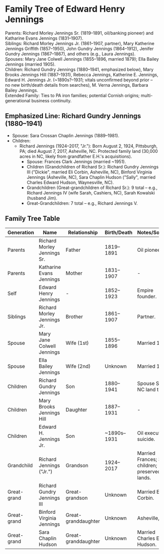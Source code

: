 # Family Tree of Edward Henry Jennings

Parents: Richard Morley Jennings Sr. (1819–1891, oil/banking pioneer) and Katharine Evans Jennings (1831–1907).  
Siblings: Richard Morley Jennings Jr. (1861–1907, partner), Mary Katherine Jennings Griffith (1857–1950), John Gundry Jennings (1864–1912), Jenifer Gundry Jennings (1867–1867), and others (e.g., Laura Jennings).  
Spouses: Mary Jane Colwell Jennings (1855–1896, married 1879); Ella Bailey Jennings (married 1905).  
Children: Richard Gundry Jennings (1880–1941, emphasized below), Mary Brooks Jennings Hill (1887–1931), Rebecca Jennings, Katherine E. Jennings, Edward H. Jennings Jr. (~1890s?–1931; vitals unconfirmed beyond prior – no new birth/death details from searches), M. Verna Jennings, Barbara Bailey Jennings.  
Extended Family: Ties to PA iron families; potential Cornish origins; multi-generational business continuity.

## Emphasized Line: Richard Gundry Jennings (1880–1941)
- Spouse: Sara Crossan Chaplin Jennings (1889–1981).
- Children: 
  - Richard Jennings (1924–2017, "Jr."): Born August 2, 1924, Pittsburgh, PA; died August 7, 2017, Asheville, NC. Protected family land (30,000 acres in NC, likely from grandfather E.H.'s acquisitions).
    - Spouse: Frances Clark Jennings (married ~1951).
    - Children (Grandchildren of Richard Sr.): Richard Gundry Jennings III ("Dickie", married Eli Corbin, Asheville, NC), Binford Virginia Jennings (Asheville, NC), Sara Chaplin Hudson ("Sally", married Charles Edward Hudson, Waynesville, NC).
    - Grandchildren (Great-grandchildren of Richard Sr.): 9 total – e.g., Richard Jennings IV (wife Sarah, Cashiers, NC), Sarah Kowalski (husband Jim).
    - Great-Grandchildren: 7 total – e.g., Richard Jennings V.

## Family Tree Table
| Generation | Name                          | Relationship | Birth/Death          | Notes/Sources |
|------------|-------------------------------|--------------|----------------------|---------------|
| Parents   | Richard Morley Jennings Sr.   | Father       | 1819–1891           | Oil pioneer. |
| Parents   | Katharine Evans Jennings      | Mother       | 1831–1907           | -             |
| Self      | Edward Henry Jennings         | -            | 1852–1923           | Empire founder. |
| Siblings  | Richard Morley Jennings Jr.   | Brother      | 1861–1907           | Partner.      |
| Spouse    | Mary Jane Colwell Jennings    | Wife (1st)   | 1855–1896           | Married 1879. |
| Spouse    | Ella Bailey Jennings          | Wife (2nd)   | Unknown             | Married 1905. |
| Children  | Richard Gundry Jennings       | Son          | 1880–1941           | Spouse Sara; NC land ties. |
| Children  | Mary Brooks Jennings Hill     | Daughter     | 1887–1931           | -             |
| Children  | Edward H. Jennings Jr.        | Son          | ~1890s–1931         | Oil executive; suicide. |
| Grandchild| Richard Jennings ("Jr.")      | Grandson     | 1924–2017           | Married Frances; 3 children; preserved lands. |
| Great-grand| Richard Gundry Jennings III  | Great-grandson | Unknown          | Married Eli Corbin. |
| Great-grand| Binford Virginia Jennings    | Great-granddaughter | Unknown       | Asheville, NC. |
| Great-grand| Sara Chaplin Hudson          | Great-granddaughter | Unknown       | Married Charles E. Hudson. |